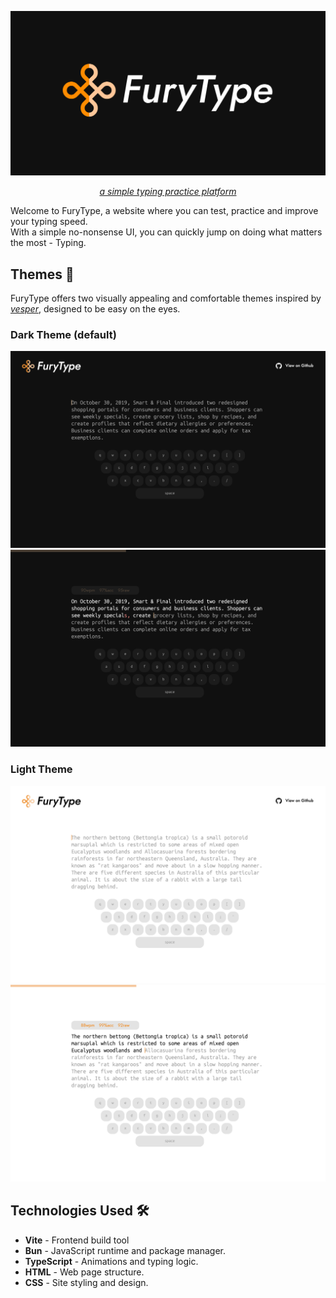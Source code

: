 <div align="center">  

<p align="center">
    <img src="public/furytype-social.png" width="600">
</p>

<a href="https://furytype.voltcrash.com"><em> a simple typing practice platform</em></a>

</div> 

Welcome to FuryType, a website where you can test, practice and improve your typing speed.
<br>
With a simple no-nonsense UI, you can quickly jump on doing what matters the most - Typing.
## Themes 🎨
FuryType offers two visually appealing and comfortable themes inspired by <a href="https://github.com/raunofreiberg/vesper"><em>vesper</em></a>, designed to be easy on the eyes.

### Dark Theme (default)
<img src="docs/images/website-dark.png">
<img src="docs/images/website-dark-typing.png">

### Light Theme
<img src="docs/images/website-light.png">
<img src="docs/images/website-light-typing.png">

## Technologies Used 🛠️

- **Vite** - Frontend build tool
- **Bun** - JavaScript runtime and package manager.
- **TypeScript** - Animations and typing logic.
- **HTML** - Web page structure.
- **CSS** - Site styling and design.
